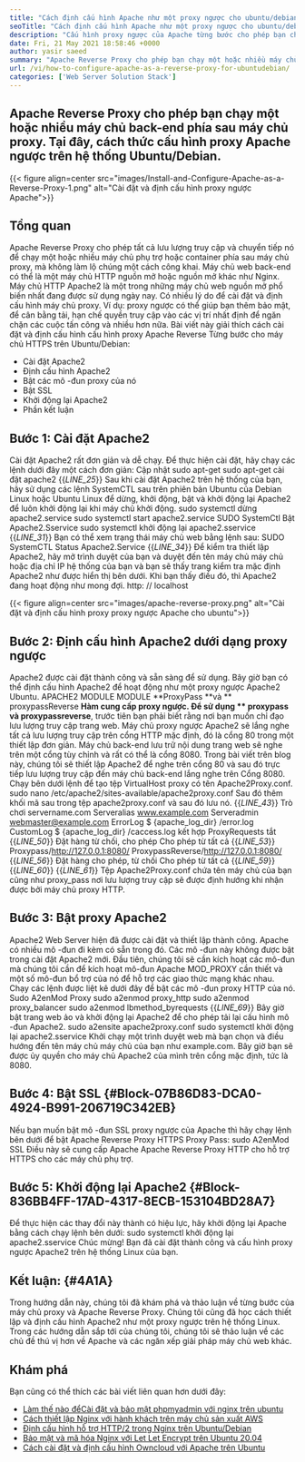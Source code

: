 ```yaml
---
title: "Cách định cấu hình Apache như một proxy ngược cho ubuntu/debian" 
seoTitle: "Cách định cấu hình Apache như một proxy ngược cho ubuntu/debian" 
description: "Cấu hình proxy ngược của Apache từng bước cho phép bạn chạy một hoặc nhiều máy chủ kết thúc trở lại phía sau máy chủ proxy với mod_proxy trên ubuntu/debian linux." 
date: Fri, 21 May 2021 18:58:46 +0000
author: yasir saeed
summary: "Apache Reverse Proxy cho phép bạn chạy một hoặc nhiều máy chủ back-end phía sau máy chủ proxy. Tại đây, cách thức cấu hình proxy Apache ngược trên hệ thống Ubuntu/Debian." 
url: /vi/how-to-configure-apache-as-a-reverse-proxy-for-ubuntudebian/
categories: ['Web Server Solution Stack']
---
```


## Apache Reverse Proxy cho phép bạn chạy một hoặc nhiều máy chủ back-end phía sau máy chủ proxy. Tại đây, cách thức cấu hình proxy Apache ngược trên hệ thống Ubuntu/Debian.

{{< figure align=center src="images/Install-and-Configure-Apache-as-a-Reverse-Proxy-1.png" alt="Cài đặt và định cấu hình proxy ngược Apache">}}


## **Tổng quan**
Apache Reverse Proxy cho phép tất cả lưu lượng truy cập và chuyển tiếp nó để chạy một hoặc nhiều máy chủ phụ trợ hoặc container phía sau máy chủ proxy, mà không làm lộ chúng một cách công khai. Máy chủ web back-end có thể là một máy chủ HTTP nguồn mở hoặc nguồn mở khác như Nginx. Máy chủ HTTP Apache2 là một trong những máy chủ web nguồn mở phổ biến nhất đang được sử dụng ngày nay.
Có nhiều lý do để cài đặt và định cấu hình máy chủ proxy. Ví dụ: proxy ngược có thể giúp bạn thêm bảo mật, để cân bằng tải, hạn chế quyền truy cập vào các vị trí nhất định để ngăn chặn các cuộc tấn công và nhiều hơn nữa. Bài viết này giải thích cách cài đặt và định cấu hình cấu hình proxy Apache Reverse Từng bước cho máy chủ HTTPS trên Ubuntu/Debian:
  * Cài đặt Apache2
  * Định cấu hình Apache2
  * Bật các mô -đun proxy của nó
  * Bật SSL
  * Khởi động lại Apache2
  * Phần kết luận

## Bước 1: Cài đặt Apache2
Cài đặt Apache2 rất đơn giản và dễ chạy. Để thực hiện cài đặt, hãy chạy các lệnh dưới đây một cách đơn giản:
Cập nhật sudo apt-get
sudo apt-get cài đặt apache2
{{_LINE_25_}}
Sau khi cài đặt Apache2 trên hệ thống của bạn, hãy sử dụng các lệnh SystemCTL sau trên phiên bản Ubuntu của Debian Linux hoặc Ubuntu Linux để dừng, khởi động, bật và khởi động lại Apache2 để luôn khởi động lại khi máy chủ khởi động.
sudo systemctl dừng apache2.service
sudo systemctl start apache2.service
SUDO SystemCtl Bật Apache2.Sservice
sudo systemctl khởi động lại apache2.sservice
{{_LINE_31_}}
Bạn có thể xem trạng thái máy chủ web bằng lệnh sau:
SUDO SystemCTL Status Apache2.Service
{{_LINE_34_}}
Để kiểm tra thiết lập Apache2, hãy mở trình duyệt của bạn và duyệt đến tên máy chủ máy chủ hoặc địa chỉ IP hệ thống của bạn và bạn sẽ thấy trang kiểm tra mặc định Apache2 như được hiển thị bên dưới. Khi bạn thấy điều đó, thì Apache2 đang hoạt động như mong đợi. http: // localhost

{{< figure align=center src="images/apache-reverse-proxy.png" alt="Cài đặt và định cấu hình proxy proxy ngược Apache cho ubuntu">}}


## Bước 2: Định cấu hình Apache2 dưới dạng proxy ngược
Apache2 được cài đặt thành công và sẵn sàng để sử dụng. Bây giờ bạn có thể định cấu hình Apache2 để hoạt động như một proxy ngược Apache2 Ubuntu. APACHE2 MODULE MODULE **ProxyPass  **và **  proxypassReverse  **Hàm cung cấp proxy ngược. Để sử dụng **  proxypass  **và**   proxypassreverse**, trước tiên bạn phải biết rằng nơi bạn muốn chỉ đạo lưu lượng truy cập trang web.
Máy chủ proxy ngược Apache2 sẽ lắng nghe tất cả lưu lượng truy cập trên cổng HTTP mặc định, đó là cổng 80 trong một thiết lập đơn giản. Máy chủ back-end lưu trữ nội dung trang web sẽ nghe trên một cổng tùy chỉnh và rất có thể là cổng 8080.
Trong bài viết trên blog này, chúng tôi sẽ thiết lập Apache2 để nghe trên cổng 80 và sau đó trực tiếp lưu lượng truy cập đến máy chủ back-end lắng nghe trên Cổng 8080. Chạy bên dưới lệnh để tạo tệp VirtualHost proxy có tên Apache2Proxy.conf.
sudo nano /etc/apache2/sites-available/apache2proxy.conf
Sau đó thêm khối mã sau trong tệp apache2proxy.conf và sau đó lưu nó.
{{_LINE_43_}}
        Trò chơi servername.com
        Serveralias www.example.com
        Serveradmin webmaster@example.com
        ErrorLog $ {apache_log_dir} /error.log
        CustomLog $ {apache_log_dir} /caccess.log kết hợp
        ProxyRequests tắt
{{_LINE_50_}}
          Đặt hàng từ chối, cho phép
          Cho phép từ tất cả
{{_LINE_53_}}
        Proxypass/http://127.0.0.1:8080/
        ProxypassReverse/http://127.0.0.1:8080/
{{_LINE_56_}}
          Đặt hàng cho phép, từ chối
          Cho phép từ tất cả
{{_LINE_59_}}
{{_LINE_60_}}
{{_LINE_61_}}
Tệp Apache2Proxy.conf chứa tên máy chủ của bạn cũng như proxy_pass nơi lưu lượng truy cập sẽ được định hướng khi nhận được bởi máy chủ proxy HTTP.

## Bước 3: Bật proxy Apache2
Apache2 Web Server hiện đã được cài đặt và thiết lập thành công. Apache có nhiều mô -đun đi kèm có sẵn trong đó. Các mô -đun này không được bật trong cài đặt Apache2 mới. Đầu tiên, chúng tôi sẽ cần kích hoạt các mô-đun mà chúng tôi cần để kích hoạt mô-đun Apache MOD_PROXY cần thiết và một số mô-đun bổ trợ của nó để hỗ trợ các giao thức mạng khác nhau. Chạy các lệnh được liệt kê dưới đây để bật các mô -đun proxy HTTP của nó.
Sudo A2enMod Proxy
sudo a2enmod proxy_http
sudo a2enmod proxy_balancer
sudo a2enmod lbmethod_byrequests
{{_LINE_69_}}
Bây giờ bật trang web ảo và khởi động lại Apache2 để cho phép tải lại cấu hình mô -đun Apache2.
sudo a2ensite apache2proxy.conf
sudo systemctl khởi động lại apache2.sservice
Khởi chạy một trình duyệt web mà bạn chọn và điều hướng đến tên máy chủ máy chủ của bạn như example.com. Bây giờ bạn sẽ được ủy quyền cho máy chủ Apache2 của mình trên cổng mặc định, tức là 8080.

## Bước 4: Bật SSL   {#Block-07B86D83-DCA0-4924-B991-206719C342EB}
Nếu bạn muốn bật mô -đun SSL proxy ngược của Apache thì hãy chạy lệnh bên dưới để bật Apache Reverse Proxy HTTPS Proxy Pass:
sudo A2enMod SSL
Điều này sẽ cung cấp Apache Apache Reverse Proxy HTTP cho hỗ trợ HTTPS cho các máy chủ phụ trợ.

## Bước 5: Khởi động lại Apache2   {#Block-836BB4FF-17AD-4317-8ECB-153104BD28A7}
Để thực hiện các thay đổi này thành có hiệu lực, hãy khởi động lại Apache bằng cách chạy lệnh bên dưới:
sudo systemctl khởi động lại apache2.sservice
Chúc mừng! Bạn đã cài đặt thành công và cấu hình proxy ngược Apache2 trên hệ thống Linux của bạn.

##  **Kết luận:** {#4A1A}
Trong hướng dẫn này, chúng tôi đã khám phá và thảo luận về từng bước của máy chủ proxy và Apache Reverse Proxy. Chúng tôi cũng đã học cách thiết lập và định cấu hình Apache2 như một proxy ngược trên hệ thống Linux. Trong các hướng dẫn sắp tới của chúng tôi, chúng tôi sẽ thảo luận về các chủ đề thú vị hơn về Apache và các ngăn xếp giải pháp máy chủ web khác.

## Khám phá
Bạn cũng có thể thích các bài viết liên quan hơn dưới đây:
  * [Làm thế nào để][1][Cài đặt và bảo mật phpmyadmin với nginx trên ubuntu][2]
  * [Cách thiết lập Nginx với hành khách trên máy chủ sản xuất AWS][3]
  * [Định cấu hình hỗ trợ HTTP/2 trong Nginx trên Ubuntu/Debian][4]
  * [Bảo mật và mã hóa Nginx với Let Let Encrypt trên Ubuntu 20.04][5]
  * [Cách cài đặt và định cấu hình Owncloud với Apache trên Ubuntu][6]

  
[1]: https://blog.containerize.com/web-server-solution-stack/vi/how-to-configure-apache-as-a-reverse-proxy-for-ubuntudebian/
[2]: https://blog.containerize.com/web-server-solution-stack/how-to-install-and-secure-phpmyadmin-with-nginx-on-ubuntu/
[3]: https://blog.containerize.com/web-server-solution-stack/how-to-setup-nginx-with-passenger-on-aws-production-server/
[4]: https://blog.containerize.com/web-server-solution-stack/how-to-configure-http2-support-in-nginx-on-ubuntudebian/
[5]: https://blog.containerize.com/web-server-solution-stack/how-to-secure-nginx-with-letsencrypt-on-ubuntu-20-04/
[6]: https://blog.containerize.com/backup-and-sync-software/how-to-install-and-configure-owncloud-with-apache-on-ubuntu/

